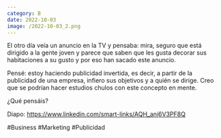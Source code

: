 ```yaml
--- 
category: B 
date: 2022-10-03 
image: /2022-10-03_2.png 
--- 
```


El otro día veía un anuncio en la TV y pensaba: mira, seguro que está dirigido a la gente joven y parece que saben que les gusta decorar sus habitaciones a su gusto y por eso han sacado este anuncio. 

Pensé: estoy haciendo publicidad invertida, es decir, a partir de la publicidad de una empresa, infiero sus objetivos y a quién se dirige. Creo que se podrían hacer estudios chulos con este concepto en mente.

¿Qué pensáis?

Diapo: https://www.linkedin.com/smart-links/AQH_anj6V3PF8Q

#Business #Marketing #Publicidad